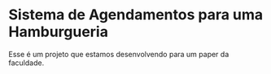 # Sistema de Agendamentos para uma Hamburgueria
Esse é um projeto que estamos desenvolvendo para um paper da faculdade.
